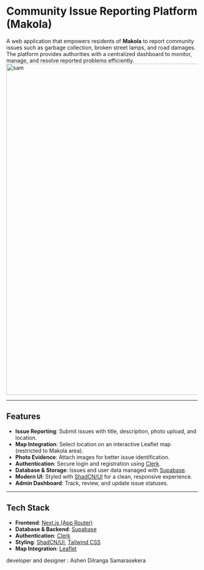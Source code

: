 #  Community Issue Reporting Platform (Makola)

A web application that empowers residents of **Makola** to report community issues such as garbage collection, broken street lamps, and road damages. The platform provides authorities with a centralized dashboard to monitor, manage, and resolve reported problems efficiently.
<img width="868" height="869" alt="sam" src="https://github.com/user-attachments/assets/c7eefc6b-72a3-4ec6-9a6f-2af3f521fbae" />

---

## Features

- **Issue Reporting**: Submit issues with title, description, photo upload, and location.
-  **Map Integration**: Select location on an interactive Leaflet map (restricted to Makola area).
-  **Photo Evidence**: Attach images for better issue identification.
-  **Authentication**: Secure login and registration using [Clerk](https://clerk.com).
-  **Database & Storage**: Issues and user data managed with [Supabase](https://supabase.com).
-  **Modern UI**: Styled with [ShadCN/UI](https://ui.shadcn.com) for a clean, responsive experience.
-  **Admin Dashboard**: Track, review, and update issue statuses.

---

##  Tech Stack

- **Frontend**: [Next.js (App Router)](https://nextjs.org/)
- **Database & Backend**: [Supabase](https://supabase.com)
- **Authentication**: [Clerk](https://clerk.com)
- **Styling**: [ShadCN/UI](https://ui.shadcn.com), [Tailwind CSS](https://tailwindcss.com)
- **Map Integration**: [Leaflet](https://leafletjs.com)

developer and designer : Ashen Dilranga Samarasekera

